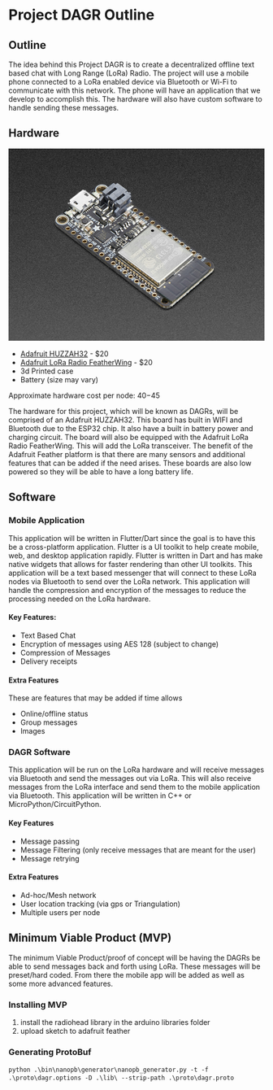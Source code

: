 # Project DAGR Outline

## Outline

The idea behind this Project DAGR is to create a decentralized offline text based chat with Long Range (LoRa) Radio. The project will use a mobile phone connected to a LoRa enabled device via Bluetooth or Wi-Fi to communicate with this network. The phone will have an application that we develop to accomplish this. The hardware will also have custom software to handle sending these messages.



## Hardware 

![huzzah32](images/huzzah32.jpg)

- [Adafruit HUZZAH32](https://www.adafruit.com/product/3405) - $20
- [Adafruit LoRa Radio FeatherWing](https://www.adafruit.com/product/3231) - $20
- 3d Printed case
- Battery (size may vary)

Approximate hardware cost per node: $40-$45



The hardware for this project, which will be known as DAGRs, will be comprised of an Adafruit HUZZAH32. This board has built in WIFI and Bluetooth due to the ESP32 chip. It also have a built in battery power and charging circuit. The board will also be equipped with the Adafruit LoRa Radio FeatherWing. This will add the LoRa transceiver. The benefit of the Adafruit Feather platform is that there are many sensors and additional features that can be added if the need arises. These boards are also low powered so they will be able to have a long battery life.

## Software

### Mobile Application

This application will be written in Flutter/Dart since the goal is to have this be a cross-platform application. Flutter is a UI toolkit to help create mobile, web, and desktop application rapidly. Flutter is written in Dart and has make native widgets that allows for faster rendering than other UI toolkits. This application will be a text based messenger that will connect to these LoRa nodes via Bluetooth to send over the LoRa network.  This application will handle the compression and encryption of the messages to reduce the processing needed on the LoRa hardware. 

#### Key Features:

- Text Based Chat
- Encryption of messages using AES 128 (subject to change)
- Compression of Messages
- Delivery receipts

#### Extra Features

These are features that may be added if time allows

- Online/offline status
- Group messages
- Images

### DAGR Software

This application will be run on the LoRa hardware and will receive messages via Bluetooth and send the messages out via LoRa. This will also receive messages from the LoRa interface and send them to the mobile application via Bluetooth. This application will be written in C++ or MicroPython/CircuitPython. 

#### Key Features

- Message passing
- Message Filtering (only receive messages that are meant for the user)
- Message retrying

#### Extra Features

- Ad-hoc/Mesh network
- User location tracking (via gps or Triangulation)
- Multiple users per node

## Minimum Viable Product (MVP)



The minimum Viable Product/proof of concept will be having the DAGRs be able to send messages back and forth using LoRa. These messages will be preset/hard coded. From there the mobile app will be added as well as some more advanced features.

### Installing MVP

1. install the radiohead library in the arduino libraries folder
2. upload sketch to adafruit feather


### Generating ProtoBuf

```
python .\bin\nanopb\generator\nanopb_generator.py -t -f .\proto\dagr.options -D .\lib\ --strip-path .\proto\dagr.proto
```
